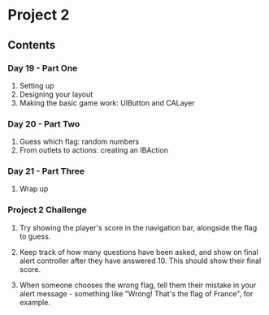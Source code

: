 # Project 2

## Contents

### Day 19 - Part One
1. Setting up
2. Designing your layout
3. Making the basic game work: UIButton and CALayer

### Day 20 - Part Two
1. Guess which flag: random numbers
2. From outlets to actions: creating an IBAction

### Day 21 - Part Three
1. Wrap up

### Project 2 Challenge

1. Try showing the player's score in the navigation bar, alongside the flag to guess.

2. Keep track of how many questions have been asked, and show on final alert controller after they have answered 10. This should show their final score. 

3. When someone chooses the wrong flag, tell them their mistake in your alert message - something like "Wrong! That's the flag of France", for example.

